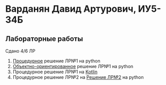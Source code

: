# Варданян Давид Артурович, ИУ5-34Б
## Лабораторные работы
Сдано 4/6 ЛР
1) <a href="https://github.com/David-bomb/PCoPL/blob/main/1lab/proc.py" target="_blank">Процедурное</a> решение ЛР№1 на python
2) <a href="https://github.com/David-bomb/PCoPL/blob/main/1lab/OOP.py" target="_blank">Объектно-ориентированное</a> решение ЛР№1 на python
3) Процедурное решение ЛР№1 на <a href="https://github.com/David-bomb/PCoPL/tree/main/lab1-kotlin" target="_blank">Kotlin</a>
4) Процедурное решение ЛР№2 на <a href="https://github.com/David-bomb/PCoPL/tree/main/lab2.1" target="_blank">Решение ЛР№2</a> на python
